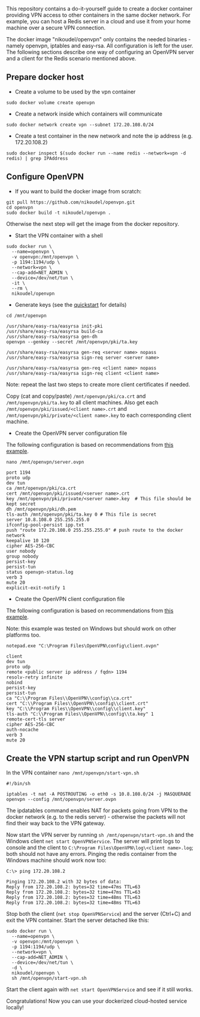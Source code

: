 This repository contains a do-it-yourself guide to create a docker container providing VPN access to other containers in the same docker network. For example, you can host a Redis server in a cloud and use it from your home machine over a secure VPN connection.

The docker image "nikoudel/openvpn" only contains the needed binaries - namely openvpn, iptables and easy-rsa. All configuration is left for the user. The following sections describe one way of configuring an OpenVPN server and a client for the Redis scenario mentioned above.

## Prepare docker host

* Create a volume to be used by the vpn container

`sudo docker volume create openvpn`

* Create a network inside which containers will communicate

`sudo docker network create vpn --subnet 172.20.108.0/24`

* Create a test container in the new network and note the ip address (e.g. 172.20.108.2)

`sudo docker inspect $(sudo docker run --name redis --network=vpn -d redis) | grep IPAddress`

## Configure OpenVPN

* If you want to build the docker image from scratch:

```
git pull https://github.com/nikoudel/openvpn.git
cd openvpn
sudo docker build -t nikoudel/openvpn .
```

Otherwise the next step will get the image from the docker repository.

* Start the VPN container with a shell

```
sudo docker run \
  --name=openvpn \
  -v openvpn:/mnt/openvpn \
  -p 1194:1194/udp \
  --network=vpn \
  --cap-add=NET_ADMIN \
  --device=/dev/net/tun \
  -it \
  --rm \
  nikoudel/openvpn
```

* Generate keys (see the [quickstart](https://github.com/OpenVPN/easy-rsa/blob/master/README.quickstart.md) for details)

```
cd /mnt/openvpn

/usr/share/easy-rsa/easyrsa init-pki
/usr/share/easy-rsa/easyrsa build-ca
/usr/share/easy-rsa/easyrsa gen-dh
openvpn --genkey --secret /mnt/openvpn/pki/ta.key

/usr/share/easy-rsa/easyrsa gen-req <server name> nopass
/usr/share/easy-rsa/easyrsa sign-req server <server name>

/usr/share/easy-rsa/easyrsa gen-req <client name> nopass
/usr/share/easy-rsa/easyrsa sign-req client <client name>
```

Note: repeat the last two steps to create more client certificates if needed.

Copy (cat and copy/paste) `/mnt/openvpn/pki/ca.crt` and `/mnt/openvpn/pki/ta.key` to all client machines. Also get each `/mnt/openvpn/pki/issued/<client name>.crt` and `/mnt/openvpn/pki/private/<client name>.key` to each corresponding client machine.

* Create the OpenVPN server configuration file

The following configuration is based on recommendations from [this example](https://github.com/OpenVPN/openvpn/blob/master/sample/sample-config-files/server.conf).

`nano /mnt/openvpn/server.ovpn`

```
port 1194
proto udp
dev tun
ca /mnt/openvpn/pki/ca.crt
cert /mnt/openvpn/pki/issued/<server name>.crt
key /mnt/openvpn/pki/private/<server name>.key  # This file should be kept secret
dh /mnt/openvpn/pki/dh.pem
tls-auth /mnt/openvpn/pki/ta.key 0 # This file is secret
server 10.8.108.0 255.255.255.0
ifconfig-pool-persist ipp.txt
push "route 172.20.108.0 255.255.255.0" # push route to the docker network
keepalive 10 120
cipher AES-256-CBC
user nobody
group nobody
persist-key
persist-tun
status openvpn-status.log
verb 3
mute 20
explicit-exit-notify 1
```

* Create the OpenVPN client configuration file

The following configuration is based on recommendations from [this example](https://github.com/OpenVPN/openvpn/blob/master/sample/sample-config-files/client.conf).

Note: this example was tested on Windows but should work on other platforms too.

`notepad.exe "C:\Program Files\OpenVPN\config\client.ovpn"`

```
client
dev tun
proto udp
remote <public server ip address / fqdn> 1194
resolv-retry infinite
nobind
persist-key
persist-tun
ca "C:\\Program Files\\OpenVPN\\config\\ca.crt"
cert "C:\\Program Files\\OpenVPN\\config\\client.crt"
key "C:\\Program Files\\OpenVPN\\config\\client.key"
tls-auth "C:\\Program Files\\OpenVPN\\config\\ta.key" 1
remote-cert-tls server
cipher AES-256-CBC
auth-nocache
verb 3
mute 20
```

## Create the VPN startup script and run OpenVPN

In the VPN container `nano /mnt/openvpn/start-vpn.sh`

```
#!/bin/sh

iptables -t nat -A POSTROUTING -o eth0 -s 10.8.108.0/24 -j MASQUERADE
openvpn --config /mnt/openvpn/server.ovpn
```

The ipdatables command enables NAT for packets going from VPN to the docker network (e.g. to the redis server) - otherwise the packets will not find their way back to the VPN gateway.

Now start the VPN server by running `sh /mnt/openvpn/start-vpn.sh` and the Windows client `net start OpenVPNService`. The server will print logs to console and the client to `C:\Program Files\OpenVPN\log\<client name>.log`; both should not have any errors. Pinging the redis container from the Windows machine should work now too:

```
C:\> ping 172.20.108.2

Pinging 172.20.108.2 with 32 bytes of data:
Reply from 172.20.108.2: bytes=32 time=47ms TTL=63
Reply from 172.20.108.2: bytes=32 time=47ms TTL=63
Reply from 172.20.108.2: bytes=32 time=48ms TTL=63
Reply from 172.20.108.2: bytes=32 time=48ms TTL=63
```

Stop both the client (`net stop OpenVPNService`) and the server (Ctrl+C) and exit the VPN container. Start the server detached like this:

```
sudo docker run \
  --name=openvpn \
  -v openvpn:/mnt/openvpn \
  -p 1194:1194/udp \
  --network=vpn \
  --cap-add=NET_ADMIN \
  --device=/dev/net/tun \
  -d \
  nikoudel/openvpn \
  sh /mnt/openvpn/start-vpn.sh
```

Start the client again with `net start OpenVPNService` and see if it still works.

Congratulations! Now you can use your dockerized cloud-hosted service locally!
